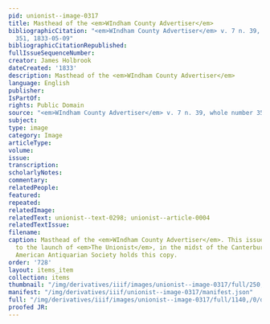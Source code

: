 ```yaml
---
pid: unionist--image-0317
title: Masthead of the <em>WIndham County Advertiser</em>
bibliographicCitation: "<em>WIndham County Advertiser</em> v. 7 n. 39, whole number
  351, 1833-05-09"
bibliographicCitationRepublished: 
fullIssueSequenceNumber: 
creator: James Holbrook
dateCreated: '1833'
description: Masthead of the <em>WIndham County Advertiser</em>
language: English
publisher: 
IsPartOf: 
rights: Public Domain
source: "<em>WIndham County Advertiser</em> v. 7 n. 39, whole number 351, 1833-05-09"
subject: 
type: image
category: Image
articleType: 
volume: 
issue: 
transcription: 
scholarlyNotes: 
commentary: 
relatedPeople: 
featured: 
repeated: 
relatedImage: 
relatedText: unionist--text-0298; unionist--article-0004
relatedTextIssue: 
filename: 
caption: Masthead of the <em>WIndham County Advertiser</em>. This issue came prior
  to the launch of <em>The Unionist</em>, in the midst of the Canterbury crisis. The
  American Antiquarian Society holds this copy.
order: '728'
layout: items_item
collection: items
thumbnail: "/img/derivatives/iiif/images/unionist--image-0317/full/250,/0/default.jpg"
manifest: "/img/derivatives/iiif/unionist--image-0317/manifest.json"
full: "/img/derivatives/iiif/images/unionist--image-0317/full/1140,/0/default.jpg"
proofed JR: 
---
```

